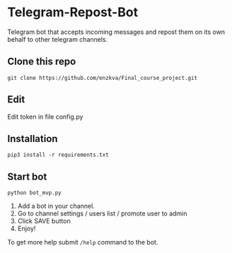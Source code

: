 # Telegram-Repost-Bot
Telegram bot that accepts incoming messages and repost them on its own behalf to other telegram channels.
## Clone this repo
```shell
git clone https://github.com/enzkva/Final_course_project.git
```
## Edit
Edit token in file config.py
## Installation
```shell
pip3 install -r requirements.txt
```
## Start bot
```shell
python bot_mvp.py
```
1. Add a bot in your channel.
2. Go to channel settings / users list / promote user to admin
3. Click SAVE button
4. Enjoy!

To get more help submit `/help` command to the bot.